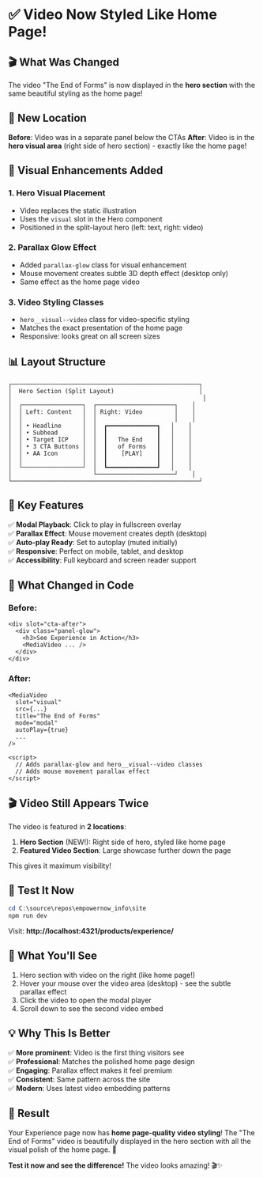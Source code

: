 # ✅ Video Now Styled Like Home Page!

## 🎬 What Was Changed

The video "The End of Forms" is now displayed in the **hero section** with the same beautiful styling as the home page!

## 📍 New Location

**Before**: Video was in a separate panel below the CTAs
**After**: Video is in the **hero visual area** (right side of hero section) - exactly like the home page!

## 🎨 Visual Enhancements Added

### 1. **Hero Visual Placement**
- Video replaces the static illustration
- Uses the `visual` slot in the Hero component
- Positioned in the split-layout hero (left: text, right: video)

### 2. **Parallax Glow Effect** 
- Added `parallax-glow` class for visual enhancement
- Mouse movement creates subtle 3D depth effect (desktop only)
- Same effect as the home page video

### 3. **Video Styling Classes**
- `hero__visual--video` class for video-specific styling
- Matches the exact presentation of the home page
- Responsive: looks great on all screen sizes

## 📊 Layout Structure

```
┌─────────────────────────────────────────────────────┐
│  Hero Section (Split Layout)                        │
│                                                      │
│  ┌─────────────────┐  ┌──────────────────────┐    │
│  │ Left: Content   │  │ Right: Video         │    │
│  │                 │  │                      │    │
│  │ • Headline      │  │  ┏━━━━━━━━━━━━━━┓   │    │
│  │ • Subhead       │  │  ┃              ┃   │    │
│  │ • Target ICP    │  │  ┃   The End    ┃   │    │
│  │ • 3 CTA Buttons │  │  ┃   of Forms   ┃   │    │
│  │ • AA Icon       │  │  ┃    [PLAY]    ┃   │    │
│  │                 │  │  ┃              ┃   │    │
│  └─────────────────┘  │  ┗━━━━━━━━━━━━━━┛   │    │
│                       └──────────────────────┘    │
└─────────────────────────────────────────────────────┘
```

## 🎯 Key Features

✅ **Modal Playback**: Click to play in fullscreen overlay  
✅ **Parallax Effect**: Mouse movement creates depth (desktop)  
✅ **Auto-play Ready**: Set to autoplay (muted initially)  
✅ **Responsive**: Perfect on mobile, tablet, and desktop  
✅ **Accessibility**: Full keyboard and screen reader support  

## 🔄 What Changed in Code

### Before:
```astro
<div slot="cta-after">
  <div class="panel-glow">
    <h3>See Experience in Action</h3>
    <MediaVideo ... />
  </div>
</div>
```

### After:
```astro
<MediaVideo 
  slot="visual"
  src={...}
  title="The End of Forms"
  mode="modal"
  autoPlay={true}
  ...
/>

<script>
  // Adds parallax-glow and hero__visual--video classes
  // Adds mouse movement parallax effect
</script>
```

## 🎬 Video Still Appears Twice

The video is featured in **2 locations**:

1. **Hero Section** (NEW!): Right side of hero, styled like home page
2. **Featured Video Section**: Large showcase further down the page

This gives it maximum visibility!

## 🚀 Test It Now

```powershell
cd C:\source\repos\empowernow_info\site
npm run dev
```

Visit: **http://localhost:4321/products/experience/**

## 👀 What You'll See

1. Hero section with video on the right (like home page!)
2. Hover your mouse over the video area (desktop) - see the subtle parallax effect
3. Click the video to open the modal player
4. Scroll down to see the second video embed

## 💡 Why This Is Better

✅ **More prominent**: Video is the first thing visitors see  
✅ **Professional**: Matches the polished home page design  
✅ **Engaging**: Parallax effect makes it feel premium  
✅ **Consistent**: Same pattern across the site  
✅ **Modern**: Uses latest video embedding patterns  

## 🎉 Result

Your Experience page now has **home page-quality video styling**! The "The End of Forms" video is beautifully displayed in the hero section with all the visual polish of the home page. 🚀

**Test it now and see the difference!** The video looks amazing! 🎬✨

